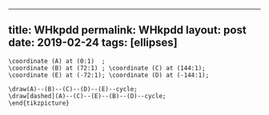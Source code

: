 ---
 title: WHkpdd
 permalink: WHkpdd
 layout: post
 date: 2019-02-24
 tags: [ellipses]
 ---

```latex\begin{tikzpicture}
\coordinate (A) at (0:1)  ;
\coordinate (B) at (72:1) ; \coordinate (C) at (144:1);
\coordinate (E) at (-72:1); \coordinate (D) at (-144:1);

\draw(A)--(B)--(C)--(D)--(E)--cycle;
\draw[dashed](A)--(C)--(E)--(B)--(D)--cycle;
\end{tikzpicture}
```
